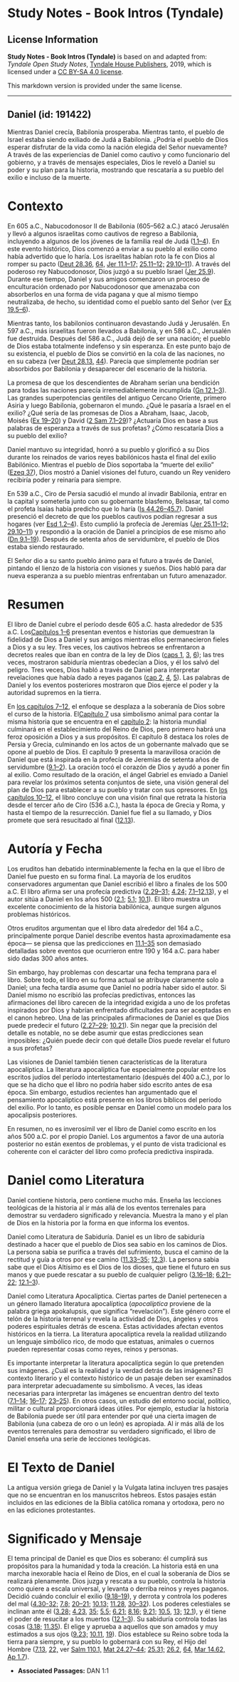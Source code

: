 # Study Notes - Book Intros (Tyndale)

## License Information

**Study Notes - Book Intros (Tyndale)** is based on and adapted from: _Tyndale Open Study Notes_, [Tyndale House Publishers](https://tyndaleopenresources.com/), 2019, which is licensed under a [CC BY-SA 4.0 license](https://creativecommons.org/licenses/by-sa/4.0/legalcode.en).

This markdown version is provided under the same license.



--------------------------------

## Daniel (id: 191422)

Mientras Daniel crecía, Babilonia prosperaba. Mientras tanto, el pueblo de Israel estaba siendo exiliado de Judá a Babilonia. ¿Podría el pueblo de Dios esperar disfrutar de la vida como la nación elegida del Señor nuevamente? A través de las experiencias de Daniel como cautivo y como funcionario del gobierno, y a través de mensajes especiales, Dios le reveló a Daniel su poder y su plan para la historia, mostrando que rescataría a su pueblo del exilio e incluso de la muerte.

Contexto
========

En 605 a.C., Nabucodonosor II de Babilonia (605–562 a.C.) atacó Jerusalén y llevó a algunos israelitas como cautivos de regreso a Babilonia, incluyendo a algunos de los jóvenes de la familia real de Judá ([1\.1–4](https://ref.ly/Dan1:1-Dan1:4)). En este evento histórico, Dios comenzó a enviar a su pueblo al exilio como había advertido que lo haría. Los israelitas habían roto la fe con Dios al romper su pacto ([Deut 28\.36](https://ref.ly/Deut28:36), [64,](https://ref.ly/Deut28:64) [Jer 11\.1–17;](https://ref.ly/Jer11:1-Jer11:17) [25\.11–12;](https://ref.ly/Jer25:11-Jer25:12) [29\.10–11](https://ref.ly/Jer29:10-Jer29:11)). A través del poderoso rey Nabucodonosor, Dios juzgó a su pueblo Israel ([Jer 25\.9](https://ref.ly/Jer25:9)). Durante ese tiempo, Daniel y sus amigos comenzaron un proceso de enculturación ordenado por Nabucodonosor que amenazaba con absorberlos en una forma de vida pagana y que al mismo tiempo neutralizaba, de hecho, su identidad como el pueblo santo del Señor (ver [Ex 19\.5–6](https://ref.ly/Exod19:5-Exod19:6)).

Mientras tanto, los babilonios continuaron devastando Judá y Jerusalén. En 597 a.C., más israelitas fueron llevados a Babilonia, y en 586 a.C., Jerusalén fue destruida. Después del 586 a.C., Judá dejó de ser una nación; el pueblo de Dios estaba totalmente indefenso y sin esperanza. En este punto bajo de su existencia, el pueblo de Dios se convirtió en la cola de las naciones, no en su cabeza (ver [Deut 28\.13,](https://ref.ly/Deut28:13) [44](https://ref.ly/Deut28:44)). Parecía que simplemente podrían ser absorbidos por Babilonia y desaparecer del escenario de la historia.

La promesa de que los descendientes de Abraham serían una bendición para todas las naciones parecía irremediablemente incumplida ([Gn 12\.1–3](https://ref.ly/Gen12:1-Gen12:3)). Las grandes superpotencias gentiles del antiguo Cercano Oriente, primero Asiria y luego Babilonia, gobernaron el mundo. ¿Qué le pasaría a Israel en el exilio? ¿Qué sería de las promesas de Dios a Abraham, Isaac, Jacob, Moisés ([Ex 19–20](https://ref.ly/Exod19:1-Exod20:26)) y David ([2 Sam 7\.1–29](https://ref.ly/2Sam7:1-2Sam7:29))? ¿Actuaría Dios en base a sus palabras de esperanza a través de sus profetas? ¿Cómo rescataría Dios a su pueblo del exilio?

Daniel mantuvo su integridad, honró a su pueblo y glorificó a su Dios durante los reinados de varios reyes babilónicos hasta el final del exilio Babilónico. Mientras el pueblo de Dios soportaba la “muerte del exilio” ([Ezeq 37](https://ref.ly/Ezek37:1-Ezek37:28)), Dios mostró a Daniel visiones del futuro, cuando un Rey venidero recibiría poder y reinaría para siempre.

En 539 a.C., Ciro de Persia sacudió el mundo al invadir Babilonia, entrar en la capital y someterla junto con su gobernante blasfemo, Belsasar, tal como el profeta Isaías había predicho que lo haría ([Is 44\.26–45\.7](https://ref.ly/Isa44:26-Isa45:7)). Daniel presenció el decreto de que los pueblos cautivos podían regresar a sus hogares (ver [Esd 1\.2–4](https://ref.ly/Ezra1:2-Ezra1:4)). Esto cumplió la profecía de Jeremías ([Jer 25\.11–12;](https://ref.ly/Jer25:11-Jer25:12) [29\.10–11](https://ref.ly/Jer29:10-Jer29:11)) y respondió a la oración de Daniel a principios de ese mismo año ([Dn 9\.1–19](https://ref.ly/Dan9:1-Dan9:19)). Después de setenta años de servidumbre, el pueblo de Dios estaba siendo restaurado.

El Señor dio a su santo pueblo ánimo para el futuro a través de Daniel, pintando el lienzo de la historia con visiones y sueños. Dios habló para dar nueva esperanza a su pueblo mientras enfrentaban un futuro amenazador.

Resumen
=======

El libro de Daniel cubre el período desde 605 a.C. hasta alrededor de 535 a.C. Los[Capítulos 1–6](https://ref.ly/Dan1:1-Dan6:28) presentan eventos e historias que demuestran la fidelidad de Dios a Daniel y sus amigos mientras ellos permanecieron fieles a Dios y a su ley. Tres veces, los cautivos hebreos se enfrentaron a decretos reales que iban en contra de la ley de Dios ([caps 1](https://ref.ly/Dan1:1-Dan1:21), [3](https://ref.ly/Dan3:1-Dan3:30), [6](https://ref.ly/Dan6:1-Dan6:28)); las tres veces, mostraron sabiduría mientras obedecían a Dios, y él los salvó del peligro. Tres veces, Dios habló a través de Daniel para interpretar revelaciones que había dado a reyes paganos ([cap 2](https://ref.ly/Dan2:1-Dan2:49), [4](https://ref.ly/Dan4:1-Dan4:37), [5](https://ref.ly/Dan5:1-Dan5:31)). Las palabras de Daniel y los eventos posteriores mostraron que Dios ejerce el poder y la autoridad supremos en la tierra.

En [los capítulos 7–12](https://ref.ly/Dan7:1-Dan12:13), el enfoque se desplaza a la soberanía de Dios sobre el curso de la historia. El[Capítulo 7](https://ref.ly/Dan7:1-Dan7:28) usa simbolismo animal para contar la misma historia que se encuentra en el [capítulo 2](https://ref.ly/Dan2:1-Dan2:49): la historia mundial culminará en el establecimiento del Reino de Dios, pero primero habrá una feroz oposición a Dios y a sus propósitos. El capítulo 8 destaca los roles de Persia y Grecia, culminando en los actos de un gobernante malvado que se opone al pueblo de Dios. El capítulo 9 presenta la maravillosa oración de Daniel que está inspirada en la profecía de Jeremías de setenta años de servidumbre ([9\.1–2](https://ref.ly/Dan9:1-Dan9:2)). La oración tocó el corazón de Dios y ayudó a poner fin al exilio. Como resultado de la oración, el ángel Gabriel es enviado a Daniel para revelar los próximos setenta conjuntos de siete, una visión general del plan de Dios para establecer a su pueblo y tratar con sus opresores. En [los capítulos 10–12](https://ref.ly/Dan10:1-Dan12:13), el libro concluye con una visión final que retrata la historia desde el tercer año de Ciro (536 a.C.), hasta la época de Grecia y Roma, y hasta el tiempo de la resurrección. Daniel fue fiel a su llamado, y Dios promete que será resucitado al final ([12\.13](https://ref.ly/Dan12:13)).

Autoría y Fecha
===============

Los eruditos han debatido interminablemente la fecha en la que el libro de Daniel fue puesto en su forma final. La mayoría de los eruditos conservadores argumentan que Daniel escribió el libro a finales de los 500 a.C. El libro afirma ser una profecía predictiva ([2\.29–31;](https://ref.ly/Dan2:29-Dan2:31) [4\.24;](https://ref.ly/Dan4:24) [7\.1–12\.13](https://ref.ly/Dan7:1-Dan12:13)), y el autor sitúa a Daniel en los años 500 ([2\.1;](https://ref.ly/Dan2:1) [5\.1;](https://ref.ly/Dan5:1) [10\.1](https://ref.ly/Dan10:1)). El libro muestra un excelente conocimiento de la historia babilónica, aunque surgen algunos problemas históricos.

Otros eruditos argumentan que el libro data alrededor del 164 a.C., principalmente porque Daniel describe eventos hasta aproximadamente esa época— se piensa que las predicciones en [11\.1–35](https://ref.ly/Dan11:1-Dan11:35) son demasiado detalladas sobre eventos que ocurrieron entre 190 y 164 a.C. para haber sido dadas 300 años antes.

Sin embargo, hay problemas con descartar una fecha temprana para el libro. Sobre todo, el libro en su forma actual se atribuye claramente solo a Daniel; una fecha tardía asume que Daniel no podría haber sido el autor. Si Daniel mismo no escribió las profecías predictivas, entonces las afirmaciones del libro carecen de la integridad exigida a uno de los profetas inspirados por Dios y habrían enfrentado dificultades para ser aceptadas en el canon hebreo. Una de las principales afirmaciones de Daniel es que Dios puede predecir el futuro ([2\.27–29;](https://ref.ly/Dan2:27-Dan2:29) [10\.21](https://ref.ly/Dan10:21)). Sin negar que la precisión del detalle es notable, no se debe asumir que estas predicciones sean imposibles: ¿Quién puede decir con qué detalle Dios puede revelar el futuro a sus profetas?

Las visiones de Daniel también tienen características de la literatura apocalíptica. La literatura apocalíptica fue especialmente popular entre los escritos judíos del período intertestamentario (después del 400 a.C.), por lo que se ha dicho que el libro no podría haber sido escrito antes de esa época. Sin embargo, estudios recientes han argumentado que el pensamiento apocalíptico está presente en los libros bíblicos del período del exilio. Por lo tanto, es posible pensar en Daniel como un modelo para los apocalipsis posteriores.

En resumen, no es inverosímil ver el libro de Daniel como escrito en los años 500 a.C. por el propio Daniel. Los argumentos a favor de una autoría posterior no están exentos de problemas, y el punto de vista tradicional es coherente con el carácter del libro como profecía predictiva inspirada.

Daniel como Literatura
======================

Daniel contiene historia, pero contiene mucho más. Enseña las lecciones teológicas de la historia al ir más allá de los eventos terrenales para demostrar su verdadero significado y relevancia. Muestra la mano y el plan de Dios en la historia por la forma en que informa los eventos.

Daniel como Literatura de Sabiduría. Daniel es un libro de sabiduría destinado a hacer que el pueblo de Dios sea sabio en los caminos de Dios. La persona sabia se purifica a través del sufrimiento, busca el camino de la rectitud y guía a otros por ese camino ([11\.33–35;](https://ref.ly/Dan11:33-Dan11:35) [12\.3](https://ref.ly/Dan12:3)). La persona sabia sabe que el Dios Altísimo es el Dios de los dioses, que tiene el futuro en sus manos y que puede rescatar a su pueblo de cualquier peligro ([3\.16–18;](https://ref.ly/Dan3:16-Dan3:18) [6\.21–22;](https://ref.ly/Dan6:21-Dan6:22) [12\.1–3](https://ref.ly/Dan12:1-Dan12:3)).

Daniel como Literatura Apocalíptica. Ciertas partes de Daniel pertenecen a un género llamado literatura apocalíptica (*apocalíptica* proviene de la palabra griega apokalupsis, que significa “revelación”). Este género corre el telón de la historia terrenal y revela la actividad de Dios, ángeles y otros poderes espirituales detrás de escena. Estas actividades afectan eventos históricos en la tierra. La literatura apocalíptica revela la realidad utilizando un lenguaje simbólico rico, de modo que estatuas, animales o cuernos pueden representar cosas como reyes, reinos y personas.

Es importante interpretar la literatura apocalíptica según lo que pretenden sus imágenes. ¿Cuál es la realidad y la verdad detrás de las imágenes? El contexto literario y el contexto histórico de un pasaje deben ser examinados para interpretar adecuadamente su simbolismo. A veces, las ideas necesarias para interpretar las imágenes se encuentran dentro del texto ([7\.1–14;](https://ref.ly/Dan7:1-Dan7:14) [16–17;](https://ref.ly/Dan7:16-Dan7:17) [23–25](https://ref.ly/Dan7:23-Dan7:25)). En otros casos, un estudio del entorno social, político, militar o cultural proporcionará ideas útiles. Por ejemplo, estudiar la historia de Babilonia puede ser útil para entender por qué una cierta imagen de Babilonia (una cabeza de oro o un león) es apropiada. Al ir más allá de los eventos terrenales para demostrar su verdadero significado, el libro de Daniel enseña una serie de lecciones teológicas.

El Texto de Daniel
==================

La antigua versión griega de Daniel y la Vulgata latina incluyen tres pasajes que no se encuentran en los manuscritos hebreos. Estos pasajes están incluidos en las ediciones de la Biblia católica romana y ortodoxa, pero no en las ediciones protestantes.

Significado y Mensaje
=====================

El tema principal de Daniel es que Dios es soberano: él cumplirá sus propósitos para la humanidad y toda la creación. La historia está en una marcha inexorable hacia el Reino de Dios, en el cual la soberanía de Dios se realizará plenamente. Dios juzga y rescata a su pueblo, controla la historia como quiere a escala universal, y levanta o derriba reinos y reyes paganos. Decidió cuándo concluir el exilio ([9\.18–19](https://ref.ly/Dan9:18-Dan9:19)), y derrota y controla los poderes del mal ([4\.30\-](https://ref.ly/Dan4:30)[32;](https://ref.ly/Dan4:32) [7\.8;](https://ref.ly/Dan7:8) [20–21;](https://ref.ly/Dan7:20-Dan7:21) [10\.13;](https://ref.ly/Dan10:13) [11\.28](https://ref.ly/Dan11:28), [30–32](https://ref.ly/Dan11:30-Dan11:32)). Los poderes celestiales se inclinan ante él ([3\.28;](https://ref.ly/Dan3:28) [4\.23,](https://ref.ly/Dan4:23) [35;](https://ref.ly/Dan4:35) [5\.5;](https://ref.ly/Dan5:5) [6\.21;](https://ref.ly/Dan6:21) [8\.16;](https://ref.ly/Dan8:16) [9\.21;](https://ref.ly/Dan9:21) [10\.5](https://ref.ly/Dan10:5), [13;](https://ref.ly/Dan10:13) [12\.1](https://ref.ly/Dan12:1)), y él tiene el poder de resucitar a los muertos ([12\.1–3](https://ref.ly/Dan12:1-Dan12:3)). Su sabiduría controla todas las cosas ([3\.18;](https://ref.ly/Dan3:18) [11\.35](https://ref.ly/Dan11:35)). Él elige y aprueba a aquellos que son amados y muy estimados a sus ojos ([9\.23;](https://ref.ly/Dan9:23) [10\.11](https://ref.ly/Dan10:11), [19](https://ref.ly/Dan10:19)). Dios establece su Reino sobre toda la tierra para siempre, y su pueblo lo gobernará con su Rey, el Hijo del Hombre ([7\.13](https://ref.ly/Dan7:13), [22,](https://ref.ly/Dan7:22) ver [Salm 110\.1,](https://ref.ly/Ps110:1) [Mat 24\.27–44;](https://ref.ly/Matt24:27-Matt24:44) [25\.31;](https://ref.ly/Matt25:31) [26\.2](https://ref.ly/Matt26:2), [64,](https://ref.ly/Matt26:64) [Mar 14\.62,](https://ref.ly/Mark14:62) [Ap 1\.7](https://ref.ly/Rev1:7)).

* **Associated Passages:** DAN 1:1

